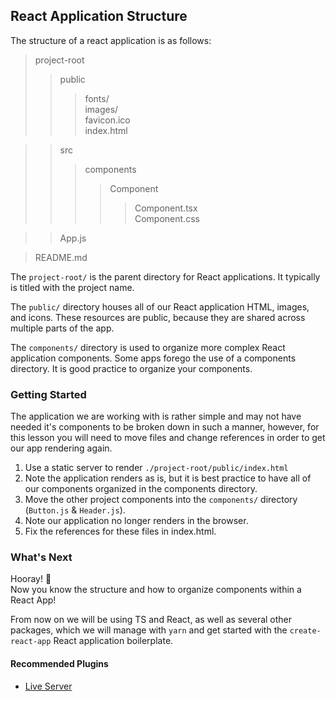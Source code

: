 ## React Application Structure

The structure of a react application is as follows: 

> project-root  
>> public  
>>> fonts/      
>>> images/  
>>> favicon.ico   
>>> index.html      

>> src  
>>> components  
>>>> Component  
>>>>> Component.tsx  
>>>>> Component.css    

>> App.js

> README.md  

The `project-root/` is the parent directory for React applications. It typically is titled with the project name.

The `public/` directory houses all of our React application HTML, images, and icons. These resources are public, because they are shared across multiple parts of the app.

The `components/` directory is used to organize more complex React application components. Some apps forego the use of a components directory. It is good practice to organize your components.

### Getting Started
The application we are working with is rather simple and may not have needed it's components to be broken down in such a manner, however, for this lesson you will need to move files and change references in order to get our app rendering again.

1. Use a static server to render `./project-root/public/index.html`
2. Note the application renders as is, but it is best practice to have all of our components organized in the components directory. 
3. Move the other project components into the `components/` directory (`Button.js` & `Header.js`). 
4. Note our application no longer renders in the browser.
5. Fix the references for these files in index.html. 


### What's Next
Hooray! 🎉  
Now you know the structure and how to organize components within a React App!

From now on we will be using TS and React, as well as several other packages, which we will manage with `yarn` and get started with the `create-react-app` React application boilerplate.

#### Recommended Plugins 
- [Live Server](https://marketplace.visualstudio.com/items?itemName=ritwickdey.LiveServer)
